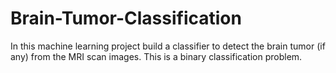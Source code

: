 # Brain-Tumor-Classification
In this machine learning project build a classifier to detect the brain tumor (if any) from the MRI scan images. This is a binary classification problem.
